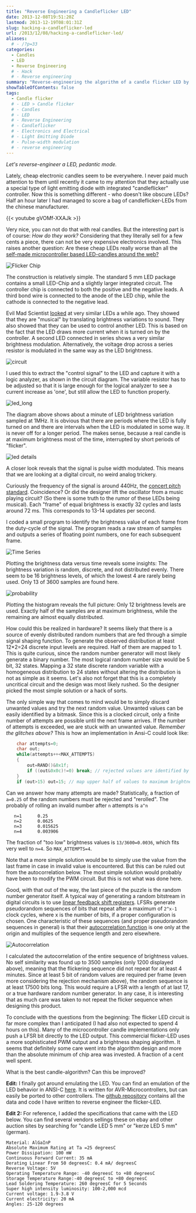 ```yaml
---
title: "Reverse Engineering a Candleflicker LED"
date: 2013-12-08T19:51:20Z
lastmod: 2013-12-19T08:01:31Z
slug: hacking-a-candleflicker-led
url: /2013/12/08/hacking-a-candleflicker-led/
aliases:
  # - /?p=33
categories:
  - Candles
  - LED
  - Reverse Engineering
  # - Hack
  # - Reverse engineering
summary: "Reverse-engineering the algorithm of a candle flicker LED by statistical analysis of its light output pattern."
showTableOfContents: false
tags:
  - Candle flicker
  # - LED > Candle flicker
  # - Candles
  # - LED
  # - Reverse Engineering
  # - Candleflicker
  # - Electronics and Electrical
  # - Light Emitting Diode
  # - Pulse-width modulation
  # - reverse engineering
---
```


*Let's reverse-engineer a LED, pedantic mode.*

Lately, cheap electronic candles seem to be everywhere. I never paid much attention to them until recently it came to my attention that they actually use a special type of light emitting diode with integrated "candleflicker" controller. Now this is something different - who doesn't like obscure LEDs? Half an hour later I had managed to score a bag of candleflicker-LEDs from the chinese manufacturer.

{{< youtube gVOMf-XXAJk >}}

Very nice, you can not do that with real candles. But the interesting part is of course: *How do they work?* Considering that they literally sell for a few cents a piece, there can not be very expensive electronics involved. This raises another question: Are these cheap LEDs really worse than all the [self-made microcontroller based LED-candles around the web?](https://www.google.com/search?q=candle+flicker+microcontroller)



![Flicker Chip](flicker-chip.jpg)

The construction is relatively simple. The standard 5 mm LED package contains a small LED-Chip and a slightly larger integrated circuit. The controller chip is connected to both the positive and the negative leads. A third bond wire is connected to the anode of the LED chip, while the cathode is connected to the negative lead.

Evil Mad Scientist [looked](http://www.evilmadscientist.com/2011/does-this-led-sound-funny-to-you/) at very similar LEDs a while ago. They showed that they are "musical" by translating brightness variations to sound. They also showed that they can be used to control another LED. This is based on the fact that the LED draws more current when it is turned on by the controller. A second LED connected in series shows a very similar brightness modulation. Alternatively, the voltage drop across a series resistor is modulated in the same way as the LED brightness.

![circuit](circuit.png)

I used this to extract the "control signal" to the LED and capture it with a logic analyzer, as shown in the circuit diagram. The variable resistor has to be adjusted so that it is large enough for the logical analyzer to see a current increase as 'one', but still allow the LED to function properly.

![led_long](led_long.png)

The diagram above shows about a minute of LED brightness variation sampled at 1MHz. It is obvious that there are periods where the LED is fully turned on and there are intervals when the LED is modulated in some way. It is never off for a longer period. The makes sense, because a real candle is at maximum brightness most of the time, interrupted by short periods of "flicker".

![led details](led-details.png)

A closer look reveals that the signal is pulse width modulated. This means that we are looking at a digital circuit, no weird analog trickery.

Curiously the frequency of the signal is around 440Hz, the [concert pitch standard](http://en.wikipedia.org/wiki/Concert_pitch). Coincidence? Or did the designer lift the oscillator from a music playing circuit? (So there is some truth to the rumor of these LEDs being musical). Each "frame" of equal brightness is exactly 32 cycles and lasts around 72 ms. This corresponds to 13-14 updates per second.

I coded a small program to identify the brightness value of each frame from the duty-cycle of the signal. The program reads a raw stream of samples and outputs a series of floating point numbers, one for each subsequent frame.

![Time Series](time-series.png)

Plotting the brightness data versus time reveals some insights: The brightness variation is random, discrete, and not distributed evenly. There seem to be 16 brightness levels, of which the lowest 4 are rarely being used. Only 13 of 3600 samples are found here.

![probability](probability.png)

Plotting the histogram reveals the full picture: Only 12 brightness levels are used. Exactly half of the samples are at maximum brightness, while the remaining are almost equally distributed.

How could this be realized in hardware? It seems likely that there is a source of evenly distributed random numbers that are fed through a simple signal shaping function. To generate the observed distribution at least 12*2=24 discrete input levels are required. Half of them are mapped to 1. This is quite curious, since the random number generator will most likely generate a binary number. The most logical random number size would be 5 bit, 32 states. Mapping a 32 state discrete random  variable with a homogeneous distribution to 24 states without altering the distribution is not as simple as it seems. Let's also not forget that this is a completely uncritical circuit and the design was most likely rushed. So the designer  picked the most simple solution or a hack of sorts.

The only simple way that comes to mind would be to simply discard unwanted values and try the next random value.  Unwanted values can be easily identified by a bitmask. Since this is a clocked circuit, only a finite number of attempts are possible until the next frame arrives. If the number of attempts is exceeded, we are stuck with an unwanted value. *Remember the glitches above?* This is how an implementation in Ansi-C could look like:

```c
    char attempts=0;
    char out;
    while(attempts++<MAX_ATTEMPTS) 
    { 
        out=RAND()&0x1f; 
        if ((out&0x0c)!=0) break; // rejected values are identified by bit 2 and 3=0 
    } 
    if (out>15) out=15; // map upper half of values to maximum brightness
```

Can we answer how many attempts are made? Statistically, a fraction of `a=0.25` of the random numbers must be rejected and "rerolled". The probably of rolling an invalid number after `n` attempts is `a^n`

```
   n=1      0.25
   n=2      0.0625
   n=3      0.015625
   n=4      0.003906
```

The fraction of "too low" brightness values is `13/3600=0.0036`, which fits very well to `n=4`. So `MAX_ATTEMPTS=4`.

Note that a more simple solution would be to simply use the value from the last frame in case in invalid value is encountered. But this can be ruled out from the autocorrelation below. The most simple solution would probably have been to modify the PWM circuit. But this is not what was done here.

Good, with that out of the way, the last piece of the puzzle is the random number generator itself. A typical way of generating a random bitstream in digital circuits is to use [linear feedback shift registers](http://en.wikipedia.org/wiki/Linear_feedback_shift_register). LFSRs generate pseudorandom sequences of bits that repeat after a maximum of `2^x-1` clock cycles, where x is the number of bits, if a proper configuration is chosen. One characteristic of these sequences (and proper pseudorandom sequences in general) is that their [autocorrelation function](http://en.wikipedia.org/wiki/Autocorrelation) is one only at the origin and multiples of the sequence length and zero elsewhere.

![Autocorrelation](autocorrelation.png)

I calculated the autocorrelation of the entire sequence of brightness values. No self similarity was found up to 3500 samples (only 1200 displayed above), meaning that the flickering sequence did not repeat for at least 4 minutes. Since at least 5 bit of random values are required per frame (even more considering the rejection mechanism above), the random sequence is at least 17500 bits long. This would require a LFSR with a length of at last 17, or a true hardware random number generator. In any case, it is interesting that as much care was taken  to not repeat the flicker sequence when designing this product.

To conclude with the questions from the beginning: The flicker LED circuit is far more complex than I anticipated (I had also not expected to spend 4 hours on this). Many of the microcontroller candle implementations only push a LFSR bit directly to the LED output. This commercial flicker-LED uses a more sophisticated PWM output and a brightness shaping algorithm. It seems that definitely some care went into the algorithm design and more than the absolute minimum of chip area was invested. A fraction of a cent well spent.

What is the best candle-algorithm? Can this be improved? 

**Edit:** I finally got around emulating the LED. You can find an emulation of the LED behavior in ANSI-C [here](https://github.com/cpldcpu/CandleLEDhack/blob/master/Emulator/CandeflickerLED.c). It is written for AVR-Microcontrollers, but can easily be ported to other controllers. The [github repository](https://github.com/cpldcpu/CandleLEDhack) contains all the data and code I have written to reverse engineer the flicker-LED. 

**Edit 2:** For reference, I added the specifications that came with the LED below. You can find several vendors sellings these on ebay and other auction sites by searching for "candle LED 5 mm" or "kerze LED 5 mm" (german).

```
Material: AlGaInP
Absolute Maximum Rating at Ta =25 degreesC
Power Dissipation: 100 mW
Continuous Forward Current: 35 mA
Derating Linear From 50 degreesC: 0.4 mA/ degreesC
Reverse Voltage: 5V
Operating Temperature Range: -40 degreesC to +80 degreesC
Storage Temperature Range:-40 degreesC to +80 degreesC
Lead Soldering Temperature: 260 degreesC for 5 Seconds
Super high intensity luminosity: 100-2,000 mcd
Current voltage: 1.9-3.8 V
Current electricity: 20 mA
Angles: 25-120 degrees
```
